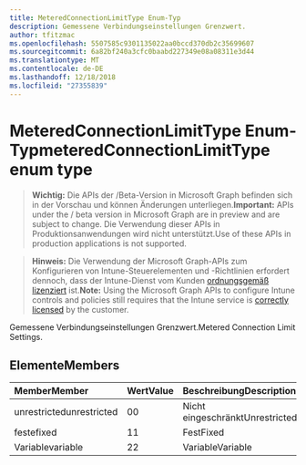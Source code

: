 ```yaml
---
title: MeteredConnectionLimitType Enum-Typ
description: Gemessene Verbindungseinstellungen Grenzwert.
author: tfitzmac
ms.openlocfilehash: 5507585c9301135022aa0bccd370db2c35699607
ms.sourcegitcommit: 6a82bf240a3cfc0baabd227349e08a08311e3d44
ms.translationtype: MT
ms.contentlocale: de-DE
ms.lasthandoff: 12/18/2018
ms.locfileid: "27355839"
---
```

# <a name="meteredconnectionlimittype-enum-type"></a><span data-ttu-id="3b81c-103">MeteredConnectionLimitType Enum-Typ</span><span class="sxs-lookup"><span data-stu-id="3b81c-103">meteredConnectionLimitType enum type</span></span>

> <span data-ttu-id="3b81c-104">**Wichtig:** Die APIs der /Beta-Version in Microsoft Graph befinden sich in der Vorschau und können Änderungen unterliegen.</span><span class="sxs-lookup"><span data-stu-id="3b81c-104">**Important:** APIs under the / beta version in Microsoft Graph are in preview and are subject to change.</span></span> <span data-ttu-id="3b81c-105">Die Verwendung dieser APIs in Produktionsanwendungen wird nicht unterstützt.</span><span class="sxs-lookup"><span data-stu-id="3b81c-105">Use of these APIs in production applications is not supported.</span></span>

> <span data-ttu-id="3b81c-106">**Hinweis:** Die Verwendung der Microsoft Graph-APIs zum Konfigurieren von Intune-Steuerelementen und -Richtlinien erfordert dennoch, dass der Intune-Dienst vom Kunden [ordnungsgemäß lizenziert](https://go.microsoft.com/fwlink/?linkid=839381) ist.</span><span class="sxs-lookup"><span data-stu-id="3b81c-106">**Note:** Using the Microsoft Graph APIs to configure Intune controls and policies still requires that the Intune service is [correctly licensed](https://go.microsoft.com/fwlink/?linkid=839381) by the customer.</span></span>

<span data-ttu-id="3b81c-107">Gemessene Verbindungseinstellungen Grenzwert.</span><span class="sxs-lookup"><span data-stu-id="3b81c-107">Metered Connection Limit Settings.</span></span>
## <a name="members"></a><span data-ttu-id="3b81c-108">Elemente</span><span class="sxs-lookup"><span data-stu-id="3b81c-108">Members</span></span>
|<span data-ttu-id="3b81c-109">Member</span><span class="sxs-lookup"><span data-stu-id="3b81c-109">Member</span></span>|<span data-ttu-id="3b81c-110">Wert</span><span class="sxs-lookup"><span data-stu-id="3b81c-110">Value</span></span>|<span data-ttu-id="3b81c-111">Beschreibung</span><span class="sxs-lookup"><span data-stu-id="3b81c-111">Description</span></span>|
|:---|:---|:---|
|<span data-ttu-id="3b81c-112">unrestricted</span><span class="sxs-lookup"><span data-stu-id="3b81c-112">unrestricted</span></span>|<span data-ttu-id="3b81c-113">0</span><span class="sxs-lookup"><span data-stu-id="3b81c-113">0</span></span>|<span data-ttu-id="3b81c-114">Nicht eingeschränkt</span><span class="sxs-lookup"><span data-stu-id="3b81c-114">Unrestricted</span></span>|
|<span data-ttu-id="3b81c-115">feste</span><span class="sxs-lookup"><span data-stu-id="3b81c-115">fixed</span></span>|<span data-ttu-id="3b81c-116">1</span><span class="sxs-lookup"><span data-stu-id="3b81c-116">1</span></span>|<span data-ttu-id="3b81c-117">Fest</span><span class="sxs-lookup"><span data-stu-id="3b81c-117">Fixed</span></span>|
|<span data-ttu-id="3b81c-118">Variable</span><span class="sxs-lookup"><span data-stu-id="3b81c-118">variable</span></span>|<span data-ttu-id="3b81c-119">2</span><span class="sxs-lookup"><span data-stu-id="3b81c-119">2</span></span>|<span data-ttu-id="3b81c-120">Variable</span><span class="sxs-lookup"><span data-stu-id="3b81c-120">Variable</span></span>|





